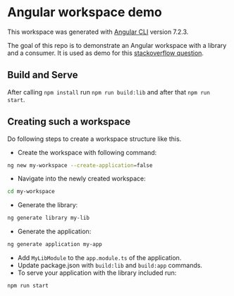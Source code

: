 # Angular workspace demo

This workspace was generated with [Angular CLI](https://github.com/angular/angular-cli) version 7.2.3.

The goal of this repo is to demonstrate an Angular workspace with a library and a consumer. It is used as demo for this [stackoverflow question](https://stackoverflow.com/questions/58997143/why-cant-i-build-an-angular-app-that-references-an-internal-angular-library).

## Build and Serve
After calling `npm install` run `npm run build:lib` and after that `npm run start`.

## Creating such a workspace
Do following steps to create a workspace structure like this.
- Create the workspace with following command:
```bash
ng new my-workspace --create-application=false
```
- Navigate into the newly created workspace:
```bash
cd my-workspace
```
- Generate the library:
```bash
ng generate library my-lib
```
- Generate the application:
```bash
ng generate application my-app
```
- Add `MyLibModule` to the `app.module.ts` of the application.
- Update package.json with `build:lib` and `build:app` commands.
- To serve your application with the library included run:
```bash
npm run start
```

